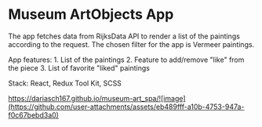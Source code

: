 # Museum ArtObjects App

The app fetches data from RijksData API to render a list of the paintings according to the request. 
The chosen filter for the app is Vermeer paintings.

App features:
	1. List of the paintings
	2. Feature to add/remove "like" from the piece
	3. List of favorite "liked" paintings

Stack: React, Redux Tool Kit, SCSS

https://dariasch167.github.io/museum-art_spa/![image](https://github.com/user-attachments/assets/eb489fff-a10b-4753-947a-f0c67bebd3a0)
